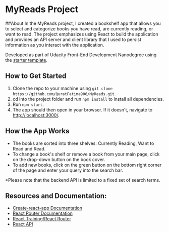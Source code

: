 # MyReads Project

##About
In the MyReads project, I created a bookshelf app that allows you to select and categorize books you have read, are currently reading, or want to read. The project emphasizes using React to build the application and provides an API server and client library that I used to persist information as you interact with the application.

Developed as part of Udacity Front-End Development Nanodegree using the [starter template](https://github.com/udacity/reactnd-project-myreads-starter).

## How to Get Started
1. Clone the repo to your machine using ``` git clone https://github.com/QuratFatima906/MyReads.git ```.
2. cd into the project folder and run `npm install` to install all dependencies.
3. Run `npm start`.
4. The app should then open in your browser. If it doesn't, navigate to [http://localhost:3000/](http://localhost:3000/).

## How the App Works
* The books are sorted into three shelves: Currently Reading, Want to Read and Read.
* To change a book's shelf or remove a book from your main page, click on the drop-down button on the book cover.
* To add new books, click on the green button on the bottom right corner of the page and enter your query into the search bar.

*Please note that the backend API is limited to a fixed set of search terms.

## Resources and Documentation:
* [Create-react-app Documentation](https://github.com/facebookincubator/create-react-app)
* [React Router Documentation](http://knowbody.github.io/react-router-docs/)
* [React Training/React Router](https://reacttraining.com/react-router/web/api/BrowserRouter)
* [React API](https://facebook.github.io/react/docs/react-api.html)